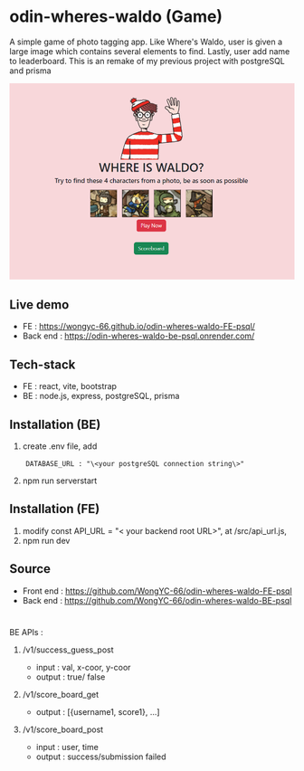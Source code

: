 # odin-wheres-waldo (Game)
A simple game of  photo tagging app. Like Where's Waldo, user is given a large image which contains several elements to find. Lastly, user add name to leaderboard. This is an remake of my previous project with postgreSQL and prisma

![photo](wheres-waldo.png)

## Live demo

- FE : https://wongyc-66.github.io/odin-wheres-waldo-FE-psql/
- Back end : https://odin-wheres-waldo-be-psql.onrender.com/


## Tech-stack
- FE : react, vite, bootstrap
- BE : node.js, express, postgreSQL, prisma


## Installation (BE)
1. create .env file,  add
```
    DATABASE_URL : "\<your postgreSQL connection string\>"
```
2. npm run serverstart

## Installation (FE)
1. modify const API_URL = "< your backend root URL>", at /src/api_url.js, 
2. npm run dev

## Source

- Front end :  https://github.com/WongYC-66/odin-wheres-waldo-FE-psql
- Back end : https://github.com/WongYC-66/odin-wheres-waldo-BE-psql

#
BE APIs :
1.  /v1/success_guess_post 
    - input : val, x-coor, y-coor
    - output : true/ false

2.  /v1/score_board_get
    - output : [{username1, score1}, ...]

3.  /v1/score_board_post
    - input : user, time
    - output : success/submission failed
